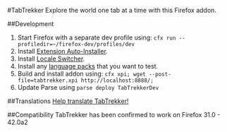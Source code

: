 #TabTrekker
Explore the world one tab at a time with this Firefox addon.

##Development
1. Start Firefox with a separate dev profile using: `cfx run --profiledir=~/firefox-dev/profiles/dev`
2. Install [Extension Auto-Installer](https://addons.mozilla.org/en-US/firefox/addon/autoinstaller/).
3. Install [Locale Switcher](https://addons.mozilla.org/en-US/firefox/addon/locale-switcher/).
4. Install any [language packs](https://addons.mozilla.org/en-US/firefox/language-tools/) that you want to test.
5. Build and install addon using: `cfx xpi; wget --post-file=tabtrekker.xpi http://localhost:8888/;`
6. Update Parse using `parse deploy TabTrekkerDev`

##Translations
[Help translate TabTrekker!](https://gowong.oneskyapp.com/collaboration/project?id=47644)

##Compatibility
TabTrekker has been confirmed to work on Firefox 31.0 - 42.0a2
